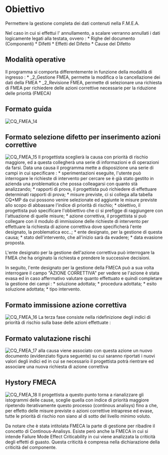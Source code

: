 # Obiettivo
Permettere la gestione completa dei dati contenuti nella F.M.E.A.

Nel caso in cui si effettui l' annullamento, a scalare verranno annullati i dati logicamente legati alla testata,
ovvero : 
 \* Righe del documento (Componenti)
 \* Difetti
 \* Effetti del Difetto
 \* Cause del Difetto

## Modalità operative
Il programma si comporta differentemente in funzione della modalità di ingresso : 
 \* _2_Gestione FMEA, permette la modifica o la cancellazione dei dati della FMEA
 \* _2_Revisione FMEA, permette di selezionare una richiesta di FMEA per richiedere delle azioni correttive necessarie per la riduzione delle priorità (FMECA)

## Formato guida
![CQ_FMEA_14](http://doc.smeup.com/immagini/MBDOC_OGG-P_CQFM20/CQ_FMEA_14.png)
## Formato selezione difetto per inserimento azioni correttive
![CQ_FMEA_15](http://doc.smeup.com/immagini/MBDOC_OGG-P_CQFM20/CQ_FMEA_15.png)
Il progettista sceglierà la causa con priorità di rischio maggiore, ed a questa collegherà una serie di informazioni e di operazioni da farsi. Data una causa il programma mette a disposizione una serie di campi in cui specificare : 
 \* sperimentazioni eseguite, l'utente può interrogare le richieste di intervento per cercare se è già stato gestito in azienda una problematica che possa colleagarsi con quanto stà analizzando;
 \* rapporti di prova, il progettista può richiedere di effettuare determinati rapporti di prova;
 \* misure previste, ci si collega alla tabella  CQ\*MP da cui possono venire selezionate ed aggiunte le misure previste allo scopo di abbassare l'indice di priorità di rischio;
 \* obiettivo, il progettista può specificare l'obbiettivo che ci si prefigge di raggiungere con l'attuazione di quelle misure;
 \* azione correttiva, il progettista si può collegare con il modulo di immissione delle richieste di intervento per effettuare la richiesta di azione correttiva dove specificherà l'ente designato, la problematica ecc..;
 \* ente designato, per la gestione di questa causa;
 \* stato dell'intervento, che all'inizio sarà da evadere;
 \* data evasione proposta.

L'ente designato per la gestione dell'azione correttiva può interrogare la FMEA che ha originato la richiesta e prendere le successive decisioni.

In seguito, l'ente designato per la gestione della FMECA può a sua volta interrogare il campo "AZIONE CORRETTIVA"   per vedere se l'azione è stata evasa ed in caso affermativo valutare quanto effettuato e quindi completare la gestione dei campi : 
 \* soluzione adottata;
 \* procedura adottata;
 \* esito soluzione adottata;
 \* tipo intervento.

## Formato immissione azione correttiva
![CQ_FMEA_16](http://doc.smeup.com/immagini/MBDOC_OGG-P_CQFM20/CQ_FMEA_16.png)
La terza fase consiste nella ridefinizione degli indici di priorità di rischio sulla base delle azioni effettuate : 

## Formato valutazione rischi
![CQ_FMEA_17](http://doc.smeup.com/immagini/MBDOC_OGG-P_CQFM20/CQ_FMEA_17.png)
alla causa viene associato con questa azione un nuovo documento (evidenziato figura seguente) su cui saranno riportati i nuovi valori degli indici ed in cui se necessario il progettista potrà rientrare ed associare una nuova richiesta di azione correttiva

## Hystory FMECA
![CQ_FMEA_18](http://doc.smeup.com/immagini/MBDOC_OGG-P_CQFM20/CQ_FMEA_18.png)
Il progettista a questo punto torna a rianalizzare gli istogrammi delle cause, sceglie quella con indice di priorità maggiore  ripetendo iterativamente questo processo (continous analisys) fino a che, per effetto delle misure previste o azioni correttive intraprese ed evase, tutte le priorità di rischio non siano al di sotto del livello minimo voluto.

Da notare che è stata intitolata FMECA la parte di gestione per ribadire il concetto di Continous-Analisys. Esiste però anche la FMECA in cui si intende Failure Mode Effect Criticability in cui viene analizzata la criticità degli effetti di guasto. Questa criticità è compresa nella dichiarazione della criticità del componente.
